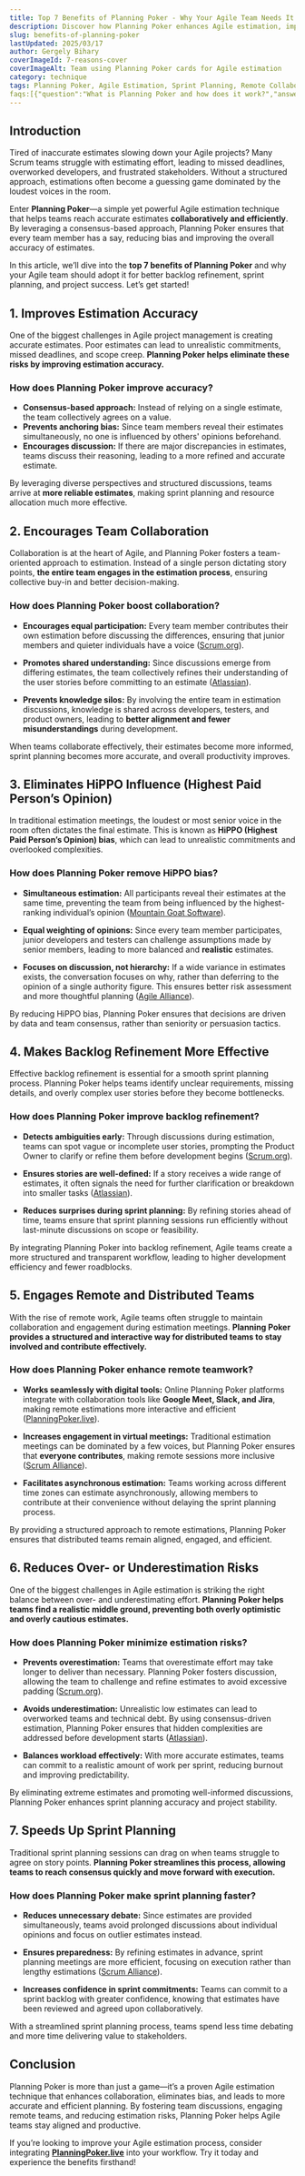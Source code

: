 ```yaml
---
title: Top 7 Benefits of Planning Poker - Why Your Agile Team Needs It
description: Discover how Planning Poker enhances Agile estimation, improves collaboration, eliminates bias, and streamlines sprint planning. Learn why your team should adopt this powerful Agile tool today!
slug: benefits-of-planning-poker
lastUpdated: 2025/03/17
author: Gergely Bihary
coverImageId: 7-reasons-cover
coverImageAlt: Team using Planning Poker cards for Agile estimation
category: technique
tags: Planning Poker, Agile Estimation, Sprint Planning, Remote Collaboration, Story Points
faqs:[{"question":"What is Planning Poker and how does it work?","answer":"Planning Poker is a consensus-based Agile estimation technique where team members use Fibonacci cards to estimate story points. Each member selects a card representing their estimate, and all cards are revealed simultaneously to encourage discussion and reach a consensus."},{"question":"Why should Agile teams use Planning Poker?","answer":"Planning Poker enhances estimation accuracy by leveraging collective intelligence, fosters team collaboration, and mitigates biases such as anchoring and HiPPO (Highest Paid Person’s Opinion) influence."},{"question":"Can Planning Poker be effectively used for remote teams?","answer":"Absolutely! Tools like PlanningPoker.live facilitate online estimation sessions, allowing teams to collaborate seamlessly via platforms like Google Meet, Slack, or other remote-friendly tools."},{"question":"How does Planning Poker contribute to better backlog refinement?","answer":"Planning Poker ensures that user stories are thoroughly discussed and well-defined, leading to more accurate estimates and preventing surprises during sprint planning."},{"question":"What are some alternatives to Planning Poker, and how do they compare?","answer":"Alternatives to Planning Poker include T-shirt sizing, dot voting, and affinity mapping. While these methods have their merits, Planning Poker is often preferred for its structured approach and effectiveness in achieving accurate and unbiased estimates."}]
---
```


## **Introduction**  

Tired of inaccurate estimates slowing down your Agile projects? Many Scrum teams struggle with estimating effort, leading to missed deadlines, overworked developers, and frustrated stakeholders. Without a structured approach, estimations often become a guessing game dominated by the loudest voices in the room.  

Enter **Planning Poker**—a simple yet powerful Agile estimation technique that helps teams reach accurate estimates **collaboratively and efficiently**. By leveraging a consensus-based approach, Planning Poker ensures that every team member has a say, reducing bias and improving the overall accuracy of estimates.  

In this article, we’ll dive into the **top 7 benefits of Planning Poker** and why your Agile team should adopt it for better backlog refinement, sprint planning, and project success. Let’s get started!  

<div class="separator"></div>  

## **1. Improves Estimation Accuracy**  

One of the biggest challenges in Agile project management is creating accurate estimates. Poor estimates can lead to unrealistic commitments, missed deadlines, and scope creep. **Planning Poker helps eliminate these risks by improving estimation accuracy.**  

### How does Planning Poker improve accuracy?  
- **Consensus-based approach:** Instead of relying on a single estimate, the team collectively agrees on a value.  
- **Prevents anchoring bias:** Since team members reveal their estimates simultaneously, no one is influenced by others' opinions beforehand.  
- **Encourages discussion:** If there are major discrepancies in estimates, teams discuss their reasoning, leading to a more refined and accurate estimate.  

By leveraging diverse perspectives and structured discussions, teams arrive at **more reliable estimates**, making sprint planning and resource allocation much more effective.  

## **2. Encourages Team Collaboration**

Collaboration is at the heart of Agile, and Planning Poker fosters a team-oriented approach to estimation. Instead of a single person dictating story points, **the entire team engages in the estimation process**, ensuring collective buy-in and better decision-making.

### How does Planning Poker boost collaboration?

- **Encourages equal participation:** Every team member contributes their own estimation before discussing the differences, ensuring that junior members and quieter individuals have a voice ([Scrum.org](https://www.scrum.org/resources/blog/planning-poker-effective-tool-agile-teams)).

- **Promotes shared understanding:** Since discussions emerge from differing estimates, the team collectively refines their understanding of the user stories before committing to an estimate ([Atlassian](https://www.atlassian.com/agile/estimation/planning-poker)).

- **Prevents knowledge silos:** By involving the entire team in estimation discussions, knowledge is shared across developers, testers, and product owners, leading to **better alignment and fewer misunderstandings** during development.

When teams collaborate effectively, their estimates become more informed, sprint planning becomes more accurate, and overall productivity improves.

<div class="separator"></div>

## **3. Eliminates HiPPO Influence (Highest Paid Person’s Opinion)**

In traditional estimation meetings, the loudest or most senior voice in the room often dictates the final estimate. This is known as **HiPPO (Highest Paid Person’s Opinion) bias**, which can lead to unrealistic commitments and overlooked complexities.

### How does Planning Poker remove HiPPO bias?

- **Simultaneous estimation:** All participants reveal their estimates at the same time, preventing the team from being influenced by the highest-ranking individual’s opinion ([Mountain Goat Software](https://www.mountaingoatsoftware.com/blog/planning-poker-overview)).

- **Equal weighting of opinions:** Since every team member participates, junior developers and testers can challenge assumptions made by senior members, leading to more balanced and **realistic** estimates.

- **Focuses on discussion, not hierarchy:** If a wide variance in estimates exists, the conversation focuses on why, rather than deferring to the opinion of a single authority figure. This ensures better risk assessment and more thoughtful planning ([Agile Alliance](https://www.agilealliance.org/glossary/planning-poker/)).

By reducing HiPPO bias, Planning Poker ensures that decisions are driven by data and team consensus, rather than seniority or persuasion tactics.

<div class="separator"></div>

## **4. Makes Backlog Refinement More Effective**

Effective backlog refinement is essential for a smooth sprint planning process. Planning Poker helps teams identify unclear requirements, missing details, and overly complex user stories before they become bottlenecks.

### How does Planning Poker improve backlog refinement?

- **Detects ambiguities early:** Through discussions during estimation, teams can spot vague or incomplete user stories, prompting the Product Owner to clarify or refine them before development begins ([Scrum.org](https://www.scrum.org/resources/blog/backlog-refinement-best-practices)).

- **Ensures stories are well-defined:** If a story receives a wide range of estimates, it often signals the need for further clarification or breakdown into smaller tasks ([Atlassian](https://www.atlassian.com/agile/scrum/backlog-refinement)).

- **Reduces surprises during sprint planning:** By refining stories ahead of time, teams ensure that sprint planning sessions run efficiently without last-minute discussions on scope or feasibility.

By integrating Planning Poker into backlog refinement, Agile teams create a more structured and transparent workflow, leading to higher development efficiency and fewer roadblocks.

<div class="separator"></div>

## **5. Engages Remote and Distributed Teams**

With the rise of remote work, Agile teams often struggle to maintain collaboration and engagement during estimation meetings. **Planning Poker provides a structured and interactive way for distributed teams to stay involved and contribute effectively.**

### How does Planning Poker enhance remote teamwork?

- **Works seamlessly with digital tools:** Online Planning Poker platforms integrate with collaboration tools like **Google Meet, Slack, and Jira**, making remote estimations more interactive and efficient ([PlanningPoker.live](https://www.planningpoker.live)).

- **Increases engagement in virtual meetings:** Traditional estimation meetings can be dominated by a few voices, but Planning Poker ensures that **everyone contributes**, making remote sessions more inclusive ([Scrum Alliance](https://resources.scrumalliance.org/Article/virtual-scrum-how-to-make-your-remote-teams-successful)).

- **Facilitates asynchronous estimation:** Teams working across different time zones can estimate asynchronously, allowing members to contribute at their convenience without delaying the sprint planning process.

By providing a structured approach to remote estimations, Planning Poker ensures that distributed teams remain aligned, engaged, and efficient.

<div class="separator"></div>

## **6. Reduces Over- or Underestimation Risks**

One of the biggest challenges in Agile estimation is striking the right balance between over- and underestimating effort. **Planning Poker helps teams find a realistic middle ground, preventing both overly optimistic and overly cautious estimates.**

### How does Planning Poker minimize estimation risks?

- **Prevents overestimation:** Teams that overestimate effort may take longer to deliver than necessary. Planning Poker fosters discussion, allowing the team to challenge and refine estimates to avoid excessive padding ([Scrum.org](https://www.scrum.org/resources/blog/why-story-points-are-better-than-hours)).

- **Avoids underestimation:** Unrealistic low estimates can lead to overworked teams and technical debt. By using consensus-driven estimation, Planning Poker ensures that hidden complexities are addressed before development starts ([Atlassian](https://www.atlassian.com/agile/project-management/estimations)).

- **Balances workload effectively:** With more accurate estimates, teams can commit to a realistic amount of work per sprint, reducing burnout and improving predictability.

By eliminating extreme estimates and promoting well-informed discussions, Planning Poker enhances sprint planning accuracy and project stability.

<div class="separator"></div>

## **7. Speeds Up Sprint Planning**

Traditional sprint planning sessions can drag on when teams struggle to agree on story points. **Planning Poker streamlines this process, allowing teams to reach consensus quickly and move forward with execution.**

### How does Planning Poker make sprint planning faster?

- **Reduces unnecessary debate:** Since estimates are provided simultaneously, teams avoid prolonged discussions about individual opinions and focus on outlier estimates instead.

- **Ensures preparedness:** By refining estimates in advance, sprint planning meetings are more efficient, focusing on execution rather than lengthy estimations ([Scrum Alliance](https://resources.scrumalliance.org/Article/tips-for-effective-sprint-planning)).

- **Increases confidence in sprint commitments:** Teams can commit to a sprint backlog with greater confidence, knowing that estimates have been reviewed and agreed upon collaboratively.

With a streamlined sprint planning process, teams spend less time debating and more time delivering value to stakeholders.

<div class="separator"></div>

## **Conclusion**

Planning Poker is more than just a game—it’s a proven Agile estimation technique that enhances collaboration, eliminates bias, and leads to more accurate and efficient planning. By fostering team discussions, engaging remote teams, and reducing estimation risks, Planning Poker helps Agile teams stay aligned and productive.

If you’re looking to improve your Agile estimation process, consider integrating **[PlanningPoker.live](https://www.planningpoker.live/)** into your workflow. Try it today and experience the benefits firsthand!




